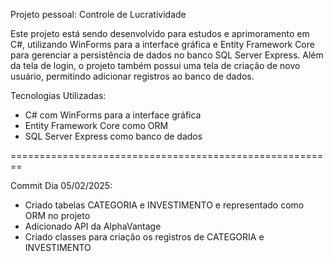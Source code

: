 Projeto pessoal: Controle de Lucratividade

Este projeto está sendo desenvolvido para estudos e aprimoramento em C#, utilizando WinForms para a interface gráfica e Entity Framework Core para gerenciar a persistência de dados no banco SQL Server Express. Além da tela de login, o projeto também possui uma tela de criação de novo usuário, permitindo adicionar registros ao banco de dados.

Tecnologias Utilizadas:

- C# com WinForms para a interface gráfica
- Entity Framework Core como ORM
- SQL Server Express como banco de dados

========================================================

Commit Dia 05/02/2025:

- Criado tabelas CATEGORIA e INVESTIMENTO e representado como ORM no projeto
- Adicionado API da AlphaVantage
- Criado classes para criação os registros de CATEGORIA e INVESTIMENTO
